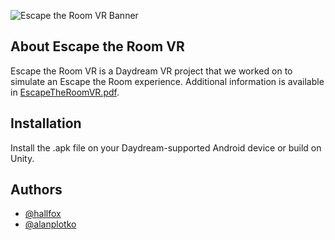 
![Escape the Room VR Banner](https://raw.githubusercontent.com/alanplotko/escape-the-room-vr/master/docs/banner.png)

## About Escape the Room VR

Escape the Room VR is a Daydream VR project that we worked on to simulate an Escape the Room experience. Additional information is available in [EscapeTheRoomVR.pdf](https://github.com/alanplotko/escape-the-room-vr/blob/master/EscapeTheRoomVR.pdf).

## Installation

Install the .apk file on your Daydream-supported Android device or build on Unity.

## Authors

- [@hallfox](https://github.com/hallfox)
- [@alanplotko](https://github.com/alanplotko)
